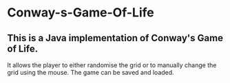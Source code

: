 # Conway-s-Game-Of-Life
## This is a Java implementation of Conway's Game of Life.

It allows the player to either randomise the grid or to manually change the grid using the mouse.
The game can be saved and loaded.
